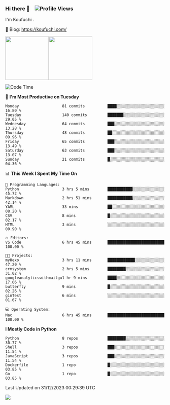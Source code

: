 ### Hi there 👋 &nbsp;&nbsp; ![Profile Views](https://komarev.com/ghpvc/?username=Koufuchi&base=200)

I'm Koufuchi . 

📔 Blog: <https://koufuchi.com/>

<img align="" height="137px" src="https://github-readme-stats-seven-nu-30.vercel.app/api?username=Koufuchi&hide=issues,contribs&show_icons=true&line_height=21&theme=radical&locale=en" /><img align="" height="137px" src="https://github-readme-stats-seven-nu-30.vercel.app/api/top-langs/?username=Koufuchi&layout=compact&hide=blade,html,css,pug,scss&theme=radical&locale=en" />

<!--START_SECTION:waka-->
![Code Time](http://img.shields.io/badge/Code%20Time-236%20hrs%2051%20mins-blue)

📅 **I'm Most Productive on Tuesday** 

```text
Monday                   81 commits          ████░░░░░░░░░░░░░░░░░░░░░   16.80 % 
Tuesday                  140 commits         ███████░░░░░░░░░░░░░░░░░░   29.05 % 
Wednesday                64 commits          ███░░░░░░░░░░░░░░░░░░░░░░   13.28 % 
Thursday                 48 commits          ██░░░░░░░░░░░░░░░░░░░░░░░   09.96 % 
Friday                   65 commits          ███░░░░░░░░░░░░░░░░░░░░░░   13.49 % 
Saturday                 63 commits          ███░░░░░░░░░░░░░░░░░░░░░░   13.07 % 
Sunday                   21 commits          █░░░░░░░░░░░░░░░░░░░░░░░░   04.36 % 
```


📊 **This Week I Spent My Time On** 

```text
💬 Programming Languages: 
Python                   3 hrs 5 mins        ███████████░░░░░░░░░░░░░░   45.72 % 
Markdown                 2 hrs 51 mins       ███████████░░░░░░░░░░░░░░   42.14 % 
YAML                     33 mins             ██░░░░░░░░░░░░░░░░░░░░░░░   08.20 % 
CSV                      8 mins              █░░░░░░░░░░░░░░░░░░░░░░░░   02.17 % 
HTML                     3 mins              ░░░░░░░░░░░░░░░░░░░░░░░░░   00.90 % 

🔥 Editors: 
VS Code                  6 hrs 45 mins       █████████████████████████   100.00 % 

🐱‍💻 Projects: 
myHexo                   3 hrs 11 mins       ████████████░░░░░░░░░░░░░   47.20 % 
crmsystem                2 hrs 5 mins        ████████░░░░░░░░░░░░░░░░░   31.02 % 
googleanalyticswithmailgu1 hr 9 mins         ████░░░░░░░░░░░░░░░░░░░░░   17.06 % 
butterfly                9 mins              █░░░░░░░░░░░░░░░░░░░░░░░░   02.26 % 
ginTest                  6 mins              ░░░░░░░░░░░░░░░░░░░░░░░░░   01.67 % 

💻 Operating System: 
Mac                      6 hrs 45 mins       █████████████████████████   100.00 % 
```

**I Mostly Code in Python** 

```text
Python                   8 repos             ████████░░░░░░░░░░░░░░░░░   30.77 % 
Shell                    3 repos             ███░░░░░░░░░░░░░░░░░░░░░░   11.54 % 
JavaScript               3 repos             ███░░░░░░░░░░░░░░░░░░░░░░   11.54 % 
Dockerfile               1 repo              █░░░░░░░░░░░░░░░░░░░░░░░░   03.85 % 
Go                       1 repo              █░░░░░░░░░░░░░░░░░░░░░░░░   03.85 % 
```




 Last Updated on 31/12/2023 00:29:39 UTC
<!--END_SECTION:waka-->

![](https://hit.yhype.me/github/profile?user_id=46078832)

